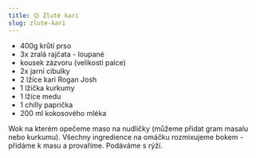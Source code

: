 ```yaml
---
title: 🟡 Žluté kari
slug: zlute-kari
---
```


- 400g krůtí prso
- 3x zralá rajčata - loupané
- kousek zázvoru (velikosti palce)
- 2x jarní cibulky
- 2 lžíce kari Rogan Josh
- 1 lžička kurkumy
- 1 lžíce medu
- 1 chilly paprička
- 200 ml kokosového mléka

Wok na kterém opečeme maso na nudličky (můžeme přidat gram masalu nebo kurkumu). Všechny ingredience na omáčku
rozmixujeme bokem - přidáme k masu a provaříme. Podáváme s rýží.
